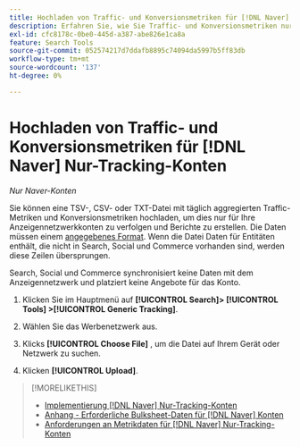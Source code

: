 ```yaml
---
title: Hochladen von Traffic- und Konversionsmetriken für [!DNL Naver] Nur-Tracking-Konten
description: Erfahren Sie, wie Sie Traffic- und Konversionsmetriken nur für Tracking und Reporting hochladen können. [!DNL Naver] Konten.
exl-id: cfc8178c-0be0-445d-a387-abe826e1ca8a
feature: Search Tools
source-git-commit: 052574217d7ddafb8895c74094da5997b5ff83db
workflow-type: tm+mt
source-wordcount: '137'
ht-degree: 0%

---
```


# Hochladen von Traffic- und Konversionsmetriken für [!DNL Naver] Nur-Tracking-Konten

*Nur Naver-Konten*

Sie können eine TSV-, CSV- oder TXT-Datei mit täglich aggregierten Traffic-Metriken und Konversionsmetriken hochladen, um dies nur für Ihre Anzeigennetzwerkkonten zu verfolgen und Berichte zu erstellen. Die Daten müssen einem [angegebenes Format](naver-tracking-campaigns-data-requirements.md). Wenn die Datei Daten für Entitäten enthält, die nicht in Search, Social und Commerce vorhanden sind, werden diese Zeilen übersprungen.

Search, Social und Commerce synchronisiert keine Daten mit dem Anzeigennetzwerk und platziert keine Angebote für das Konto.

1. Klicken Sie im Hauptmenü auf **[!UICONTROL Search]> [!UICONTROL Tools] >[!UICONTROL Generic Tracking]**.

1. Wählen Sie das Werbenetzwerk aus.

1. Klicks **[!UICONTROL Choose File]** , um die Datei auf Ihrem Gerät oder Netzwerk zu suchen.

1. Klicken **[!UICONTROL Upload]**.

>[!MORELIKETHIS]
>
>* [Implementierung [!DNL Naver] Nur-Tracking-Konten](/help/search-social-commerce/campaign-management/naver-tracking-only-account-implement.md)
>* [Anhang - Erforderliche Bulksheet-Daten für [!DNL Naver] Konten](/help/search-social-commerce/campaign-management/bulksheets/bulksheet-data-formats/bulksheet-data-naver.md)
>* [Anforderungen an Metrikdaten für [!DNL Naver] Nur-Tracking-Konten](/help/search-social-commerce/tools/metrics-upload-tracking-campaigns/naver-tracking-campaigns-data-requirements.md)
